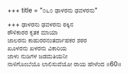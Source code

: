 +++
title = "೦೬೦ ಢಾಳರನು ಢವಳರನು"

+++
ಢಾಳರನು ಢವಳರನು ಠಕ್ಕಿನ  
ಠೌಳಿಕಾರರ ಕೃತಕ ಮಾಯಾ  
ಜಾಲರನು ಕಾಹುರರನಂತರ್ದಾಹಕರ ಶಠರ  
ಖೂಳರನು ಖಳರನು ವಿಕಾರಿಯ   
ಜಾಳು ನುಡಿಗಳ ಜಡಮತಿಯನೀ  
ನಾಳಿಗೊಂಬೆಯೊ ಲಾಲಿಸುವೆಯೋ ರಾಯ ಹೇಳೆಂದ    ॥60॥
